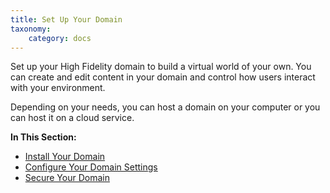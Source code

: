 ```yaml
---
title: Set Up Your Domain
taxonomy:
    category: docs
---
```


Set up your High Fidelity domain to build a virtual world of your own. You can create and edit content in your domain and control how users interact with your environment. 

Depending on your needs, you can host a domain on your computer or you can host it on a cloud service.

**In This Section:**

+ [Install Your Domain](../your-domain/install-domain)
+ [Configure Your Domain Settings](../your-domain/configure-settings)
+ [Secure Your Domain](../your-domain/secure-domain)


